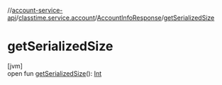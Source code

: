//[account-service-api](../../../index.md)/[classtime.service.account](../index.md)/[AccountInfoResponse](index.md)/[getSerializedSize](get-serialized-size.md)

# getSerializedSize

[jvm]\
open fun [getSerializedSize](get-serialized-size.md)(): [Int](https://kotlinlang.org/api/latest/jvm/stdlib/kotlin/-int/index.html)
